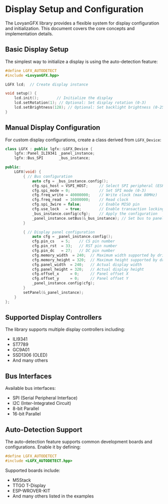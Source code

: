 # Display Setup and Configuration

The LovyanGFX library provides a flexible system for display configuration and initialization. This document covers the core concepts and implementation details.

## Basic Display Setup

The simplest way to initialize a display is using the auto-detection feature:

```cpp
#define LGFX_AUTODETECT
#include <LovyanGFX.hpp>

LGFX lcd;  // Create display instance

void setup() {
    lcd.init();        // Initialize the display
    lcd.setRotation(1); // Optional: Set display rotation (0-3)
    lcd.setBrightness(128); // Optional: Set backlight brightness (0-255)
}
```

## Manual Display Configuration

For custom display configurations, create a class derived from `LGFX_Device`:

```cpp
class LGFX : public lgfx::LGFX_Device {
    lgfx::Panel_ILI9341 _panel_instance;
    lgfx::Bus_SPI       _bus_instance;

public:
    LGFX(void) {
        { // Bus configuration
            auto cfg = _bus_instance.config();
            cfg.spi_host = VSPI_HOST;     // Select SPI peripheral (ESP32)
            cfg.spi_mode = 0;             // Set SPI mode (0-3)
            cfg.freq_write = 40000000;    // Write clock (max 80MHz)
            cfg.freq_read  = 16000000;    // Read clock
            cfg.spi_3wire = false;        // Enable MISO pin
            cfg.use_lock   = true;        // Enable transaction locking
            _bus_instance.config(cfg);    // Apply the configuration
            _panel_instance.setBus(&_bus_instance); // Set bus to panel
        }

        { // Display panel configuration
            auto cfg = _panel_instance.config();
            cfg.pin_cs   = 5;    // CS pin number
            cfg.pin_rst  = 33;   // RST pin number
            cfg.pin_dc   = 27;   // DC pin number
            cfg.memory_width  = 240;  // Maximum width supported by driver IC
            cfg.memory_height = 320;  // Maximum height supported by driver IC
            cfg.panel_width  = 240;   // Actual display width
            cfg.panel_height = 320;   // Actual display height
            cfg.offset_x     = 0;     // Panel offset X
            cfg.offset_y     = 0;     // Panel offset Y
            _panel_instance.config(cfg);
        }
        setPanel(&_panel_instance);
    }
};
```

## Supported Display Controllers

The library supports multiple display controllers including:

- ILI9341
- ST7789
- GC9A01
- SSD1306 (OLED)
- And many others

## Bus Interfaces

Available bus interfaces:

- SPI (Serial Peripheral Interface)
- I2C (Inter-Integrated Circuit)
- 8-bit Parallel
- 16-bit Parallel

## Auto-Detection Support

The auto-detection feature supports common development boards and configurations. Enable it by defining:

```cpp
#define LGFX_AUTODETECT
#include <LGFX_AUTODETECT.hpp>
```

Supported boards include:
- M5Stack
- TTGO T-Display
- ESP-WROVER-KIT
- And many others listed in the examples 